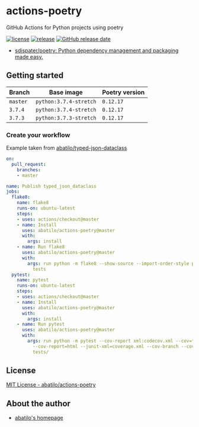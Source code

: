 # actions-poetry
GitHub Actions for Python projects using poetry

[![license](https://img.shields.io/github/license/abatilo/actions-poetry.svg)](https://github.com/abatilo/actions-poetry/blob/master/LICENSE)
[![release](https://img.shields.io/github/release/abatilo/actions-poetry.svg)](https://github.com/abatilo/actions-poetry/releases/latest)
[![GitHub release date](https://img.shields.io/github/release-date/abatilo/actions-poetry.svg)](https://github.com/abatilo/actions-poetry/releases)

- [sdispater/poetry: Python dependency management and packaging made easy.](https://github.com/sdispater/poetry)

## Getting started

| Branch   | Base image             | Poetry version |
| ------   | ---------------------- | -------------- |
| `master` | `python:3.7.4-stretch` | `0.12.17`      |
| `3.7.4`  | `python:3.7.4-stretch` | `0.12.17`      |
| `3.7.3`  | `python:3.7.3-stretch` | `0.12.17`      |

### Create your workflow
Example taken from [abatilo/typed-json-dataclass](https://github.com/abatilo/typed-json-dataclass/blob/433fa994d3aafd733f491a04f99507739ce895f2/README.md)

```yaml
on:
  pull_request:
    branches:
    - master

name: Publish typed_json_dataclass
jobs:
  flake8:
    name: flake8
    runs-on: ubuntu-latest
    steps:
    - uses: actions/checkout@master
    - name: Install
      uses: abatilo/actions-poetry@master
      with:
        args: install
    - name: Run flake8
      uses: abatilo/actions-poetry@master
      with:
        args: run python -m flake8 --show-source --import-order-style pep8 typed_json_dataclass
          tests
  pytest:
    name: pytest
    runs-on: ubuntu-latest
    steps:
    - uses: actions/checkout@master
    - name: Install
      uses: abatilo/actions-poetry@master
      with:
        args: install
    - name: Run pytest
      uses: abatilo/actions-poetry@master
      with:
        args: run python -m pytest --cov-report xml:codecov.xml --cov=typed_json_dataclass
          --cov-report=html --junit-xml=coverage.xml --cov-branch --cov-fail-under=100
          tests/
```

## License

[MIT License - abatilo/actions-poetry]

[MIT License - abatilo/actions-poetry]: https://github.com/abatilo/actions-poetry/blob/master/LICENSE


## About the author

- [abatilo's homepage](https://www.aaronbatilo.dev/)
